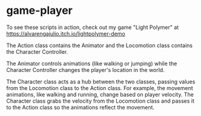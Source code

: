 # game-player

To see these scripts in action, check out my game "Light Polymer" at https://alvarengajulio.itch.io/lightpolymer-demo

The Action class contains the Animator and the Locomotion class contains the Character Controller.

The Animator controls animations (like walking or jumping) while the Character Controller changes the player's location in the world.

The Character class acts as a hub between the two classes, passing values from the Locomotion class to the Action class. For example, the movement animations, like walking and running, change based on player velocity. The Character class grabs the velocity from the Locomotion class and passes it to the Action class so the animations reflect the movement.

